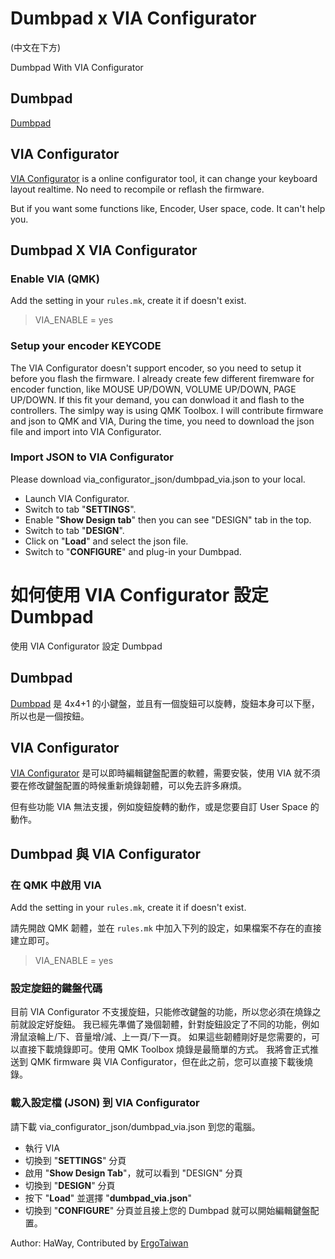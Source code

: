 # Dumbpad x VIA Configurator

(中文在下方)

Dumbpad With VIA Configurator

## Dumbpad

[Dumbpad](https://github.com/imchipwood/dumbpad)

## VIA Configurator

[VIA Configurator](https://caniusevia.com/) is a online configurator tool, it can change your keyboard layout realtime. No need to recompile or reflash the firmware.

But if you want some functions like, Encoder, User space, code. It can't help you.

## Dumbpad X VIA Configurator

### Enable VIA (QMK)

Add the setting in your `rules.mk`, create it if doesn't exist.

> VIA_ENABLE = yes

### Setup your encoder KEYCODE
The VIA Configurator doesn't support encoder, so you need to setup it before you flash the firmware.
I already create few different firemware for encoder function, like MOUSE UP/DOWN, VOLUME UP/DOWN, PAGE UP/DOWN.
If this fit your demand, you can donwload it and flash to the controllers. The simlpy way is using QMK Toolbox.
I will contribute firmware and json to QMK and VIA, During the time, you need to download the json file and import into VIA Configurator.

### Import JSON to VIA Configurator

Please download via_configurator_json/dumbpad_via.json to your local.

- Launch VIA Configurator.
- Switch to tab "**SETTINGS**".
- Enable "**Show Design tab**" then you can see "DESIGN" tab in the top.
- Switch to tab "**DESIGN**".
- Click on "**Load**" and select the json file.
- Switch to "**CONFIGURE**" and plug-in your Dumbpad.

# 如何使用 VIA Configurator 設定 Dumbpad

使用 VIA Configurator 設定 Dumbpad

## Dumbpad

[Dumbpad](https://github.com/imchipwood/dumbpad) 是 4x4+1 的小鍵盤，並且有一個旋鈕可以旋轉，旋鈕本身可以下壓，所以也是一個按鈕。

## VIA Configurator

[VIA Configurator](https://caniusevia.com/) 是可以即時編輯鍵盤配置的軟體，需要安裝，使用 VIA 就不須要在修改鍵盤配置的時候重新燒錄韌體，可以免去許多麻煩。

但有些功能 VIA 無法支援，例如旋鈕旋轉的動作，或是您要自訂 User Space 的動作。

## Dumbpad 與 VIA Configurator

### 在 QMK 中啟用 VIA

Add the setting in your `rules.mk`, create it if doesn't exist.

請先開啟 QMK 韌體，並在 `rules.mk` 中加入下列的設定，如果檔案不存在的直接建立即可。

> VIA_ENABLE = yes

### 設定旋鈕的鍵盤代碼
目前 VIA Configurator 不支援旋鈕，只能修改鍵盤的功能，所以您必須在燒錄之前就設定好旋鈕。
我已經先準備了幾個韌體，針對旋鈕設定了不同的功能，例如滑鼠滾輪上/下、音量增/減、上一頁/下一頁。
如果這些韌體剛好是您需要的，可以直接下載燒錄即可。使用 QMK Toolbox 燒錄是最簡單的方式。
我將會正式推送到 QMK firmware 與 VIA Configurator，但在此之前，您可以直接下載後燒錄。

### 載入設定檔 (JSON) 到 VIA Configurator 

請下載 via_configurator_json/dumbpad_via.json 到您的電腦。

- 執行 VIA
- 切換到 "**SETTINGS**" 分頁
- 啟用  "**Show Design Tab**"，就可以看到 "DESIGN" 分頁
- 切換到 "**DESIGN**" 分頁
- 按下 "**Load**" 並選擇 "**dumbpad_via.json**"
- 切換到 "**CONFIGURE**" 分頁並且接上您的 Dumbpad 就可以開始編輯鍵盤配置。

Author: HaWay, Contributed by [ErgoTaiwan](https://ergotaiwan.com)

